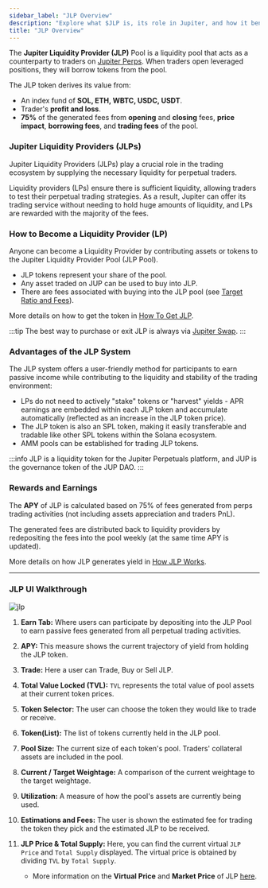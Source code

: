 ```yaml
---
sidebar_label: "JLP Overview"
description: "Explore what $JLP is, its role in Jupiter, and how it benefits traders. Boost your trading strategy with $JLP with our beginners guide."
title: "JLP Overview"
---
```


<head>
    <title>What is  $JLP: Jupiter Liquidity Provider Explained | Jupiter Station</title>
    <meta name="twitter:card" content="summary" />
</head>

The **Jupiter Liquidity Provider (JLP)** Pool is a liquidity pool that acts as a counterparty to traders on [Jupiter Perps](https://jup.ag/perps). When traders open leveraged positions, they will borrow tokens from the pool.

The JLP token derives its value from:

- An index fund of **SOL, ETH, WBTC, USDC, USDT**.
- Trader's **profit and loss**.
- **75%** of the generated fees from **opening** and **closing** fees, **price impact**, **borrowing fees**, and **trading fees** of the pool.

### Jupiter Liquidity Providers (JLPs)

Jupiter Liquidity Providers (JLPs) play a crucial role in the trading ecosystem by supplying the necessary liquidity for perpetual traders. 

Liquidity providers (LPs) ensure there is sufficient liquidity, allowing traders to test their perpetual trading strategies. As a result, Jupiter can offer its trading service without needing to hold huge amounts of liquidity, and LPs are rewarded with the majority of the fees.


### How to Become a Liquidity Provider (LP)

Anyone can become a Liquidity Provider by contributing assets or tokens to the Jupiter Liquidity Provider Pool (JLP Pool).
 - JLP tokens represent your share of the pool.
 - Any asset traded on JUP can be used to buy into JLP.
 - There are fees associated with buying into the JLP pool (see [Target Ratio and Fees](../jlp/How-JLP-Works#target-ratio-and-fees)).

More details on how to get the token in [How To Get JLP](../jlp/How-To-Get-JLP).

:::tip
The best way to purchase or exit JLP is always via [Jupiter Swap](https://jup.ag/swap/USDC-JLP).
:::

 ### Advantages of the JLP System

 The JLP system offers a user-friendly method for participants to earn passive income while contributing to the liquidity and stability of the trading environment:

- LPs do not need to actively "stake" tokens or "harvest" yields - APR earnings are embedded within each JLP token and accumulate automatically (reflected as an increase in the JLP token price).
- The JLP token is also an SPL token, making it easily transferable and tradable like other SPL tokens within the Solana ecosystem.
- AMM pools can be established for trading JLP tokens.

:::info
JLP is a liquidity token for the Jupiter Perpetuals platform, and JUP is the governance token of the JUP DAO.
:::

### Rewards and Earnings

The **APY** of JLP is calculated based on 75% of fees generated from perps trading activities (not including assets appreciation and traders PnL). 

The generated fees are distributed back to liquidity providers by redepositing the fees into the pool weekly (at the same time APY is updated).

More details on how JLP generates yield in [How JLP Works](../jlp/How-JLP-Works).

---

### JLP UI Walkthrough
![jlp](../img/jlp/jlp-1.png)


1. **Earn Tab:** Where users can participate by depositing into the JLP Pool to earn passive fees generated from all perpetual trading activities.

2. **APY:** This measure shows the current trajectory of yield from holding the JLP token.

3. **Trade:** Here a user can Trade, Buy or Sell JLP.

4. **Total Value Locked (TVL):** `TVL` represents the total value of pool assets at their current token prices.

5. **Token Selector:** The user can choose the token they would like to trade or receive.

6. **Token(List):** The list of tokens currently held in the JLP pool.

7. **Pool Size:** The current size of each token's pool. Traders' collateral assets are included in the pool.

8. **Current / Target Weightage:** A comparison of the current weightage to the target weightage.

9. **Utilization:** A measure of how the pool's assets are currently being used.

10. **Estimations and Fees:** The user is shown the estimated fee for trading the token they pick and the estimated JLP to be received.

11. **JLP Price & Total Supply:** Here, you can find the current virtual `JLP Price` and `Total Supply` displayed. The virtual price is obtained by dividing `TVL` by `Total Supply`.
    - More information on the **Virtual Price** and **Market Price** of JLP [here](./4-JLP-Economics.md#virtual-price-market-price-and-aum-limit).
